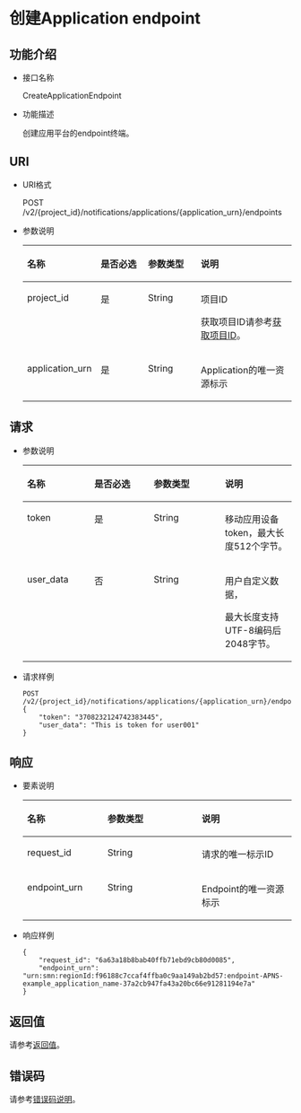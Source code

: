 # 创建Application endpoint<a name="ZH-CN_TOPIC_0118712464"></a>

## 功能介绍<a name="zh-cn_topic_0118694341_section51620241"></a>

-   接口名称

    CreateApplicationEndpoint

-   功能描述

    创建应用平台的endpoint终端。


## URI<a name="zh-cn_topic_0118694341_section61928986"></a>

-   URI格式

    POST /v2/\{project\_id\}/notifications/applications/\{application\_urn\}/endpoints

-   参数说明

    <a name="zh-cn_topic_0118694341_table47631980"></a>
    <table><thead align="left"><tr id="zh-cn_topic_0118694341_row23143009"><th class="cellrowborder" valign="top" width="20.990000000000002%" id="mcps1.1.5.1.1"><p id="zh-cn_topic_0118694341_p62644474"><a name="zh-cn_topic_0118694341_p62644474"></a><a name="zh-cn_topic_0118694341_p62644474"></a>名称</p>
    </th>
    <th class="cellrowborder" valign="top" width="19.75%" id="mcps1.1.5.1.2"><p id="zh-cn_topic_0118694341_p41037639"><a name="zh-cn_topic_0118694341_p41037639"></a><a name="zh-cn_topic_0118694341_p41037639"></a>是否必选</p>
    </th>
    <th class="cellrowborder" valign="top" width="20.990000000000002%" id="mcps1.1.5.1.3"><p id="zh-cn_topic_0118694341_p35714481"><a name="zh-cn_topic_0118694341_p35714481"></a><a name="zh-cn_topic_0118694341_p35714481"></a>参数类型</p>
    </th>
    <th class="cellrowborder" valign="top" width="38.269999999999996%" id="mcps1.1.5.1.4"><p id="zh-cn_topic_0118694341_p7191839"><a name="zh-cn_topic_0118694341_p7191839"></a><a name="zh-cn_topic_0118694341_p7191839"></a>说明</p>
    </th>
    </tr>
    </thead>
    <tbody><tr id="zh-cn_topic_0118694341_row8127785"><td class="cellrowborder" valign="top" width="20.990000000000002%" headers="mcps1.1.5.1.1 "><p id="zh-cn_topic_0118694341_p54370837"><a name="zh-cn_topic_0118694341_p54370837"></a><a name="zh-cn_topic_0118694341_p54370837"></a>project_id</p>
    </td>
    <td class="cellrowborder" valign="top" width="19.75%" headers="mcps1.1.5.1.2 "><p id="zh-cn_topic_0118694341_p41961637"><a name="zh-cn_topic_0118694341_p41961637"></a><a name="zh-cn_topic_0118694341_p41961637"></a>是</p>
    </td>
    <td class="cellrowborder" valign="top" width="20.990000000000002%" headers="mcps1.1.5.1.3 "><p id="zh-cn_topic_0118694341_p43449409"><a name="zh-cn_topic_0118694341_p43449409"></a><a name="zh-cn_topic_0118694341_p43449409"></a>String</p>
    </td>
    <td class="cellrowborder" valign="top" width="38.269999999999996%" headers="mcps1.1.5.1.4 "><p id="zh-cn_topic_0118694341_p29741266"><a name="zh-cn_topic_0118694341_p29741266"></a><a name="zh-cn_topic_0118694341_p29741266"></a>项目ID</p>
    <p id="zh-cn_topic_0118694341_p66344810"><a name="zh-cn_topic_0118694341_p66344810"></a><a name="zh-cn_topic_0118694341_p66344810"></a>获取项目ID请参考<a href="获取项目ID.md">获取项目ID</a>。</p>
    </td>
    </tr>
    <tr id="zh-cn_topic_0118694341_row20211337"><td class="cellrowborder" valign="top" width="20.990000000000002%" headers="mcps1.1.5.1.1 "><p id="zh-cn_topic_0118694341_p26505564"><a name="zh-cn_topic_0118694341_p26505564"></a><a name="zh-cn_topic_0118694341_p26505564"></a>application_urn</p>
    </td>
    <td class="cellrowborder" valign="top" width="19.75%" headers="mcps1.1.5.1.2 "><p id="zh-cn_topic_0118694341_p66575977"><a name="zh-cn_topic_0118694341_p66575977"></a><a name="zh-cn_topic_0118694341_p66575977"></a>是</p>
    </td>
    <td class="cellrowborder" valign="top" width="20.990000000000002%" headers="mcps1.1.5.1.3 "><p id="zh-cn_topic_0118694341_p23945046"><a name="zh-cn_topic_0118694341_p23945046"></a><a name="zh-cn_topic_0118694341_p23945046"></a>String</p>
    </td>
    <td class="cellrowborder" valign="top" width="38.269999999999996%" headers="mcps1.1.5.1.4 "><p id="zh-cn_topic_0118694341_p60500555"><a name="zh-cn_topic_0118694341_p60500555"></a><a name="zh-cn_topic_0118694341_p60500555"></a>Application的唯一资源标示</p>
    </td>
    </tr>
    </tbody>
    </table>


## 请求<a name="zh-cn_topic_0118694341_section20489970"></a>

-   参数说明

    <a name="zh-cn_topic_0118694341_table15085678"></a>
    <table><thead align="left"><tr id="zh-cn_topic_0118694341_row21558799"><th class="cellrowborder" valign="top" width="25%" id="mcps1.1.5.1.1"><p id="zh-cn_topic_0118694341_p1432296"><a name="zh-cn_topic_0118694341_p1432296"></a><a name="zh-cn_topic_0118694341_p1432296"></a>名称</p>
    </th>
    <th class="cellrowborder" valign="top" width="22.06%" id="mcps1.1.5.1.2"><p id="zh-cn_topic_0118694341_p48907186"><a name="zh-cn_topic_0118694341_p48907186"></a><a name="zh-cn_topic_0118694341_p48907186"></a>是否必选</p>
    </th>
    <th class="cellrowborder" valign="top" width="26.47%" id="mcps1.1.5.1.3"><p id="zh-cn_topic_0118694341_p2059157"><a name="zh-cn_topic_0118694341_p2059157"></a><a name="zh-cn_topic_0118694341_p2059157"></a>参数类型</p>
    </th>
    <th class="cellrowborder" valign="top" width="26.47%" id="mcps1.1.5.1.4"><p id="zh-cn_topic_0118694341_p32574008"><a name="zh-cn_topic_0118694341_p32574008"></a><a name="zh-cn_topic_0118694341_p32574008"></a>说明</p>
    </th>
    </tr>
    </thead>
    <tbody><tr id="zh-cn_topic_0118694341_row43444447"><td class="cellrowborder" valign="top" width="25%" headers="mcps1.1.5.1.1 "><p id="zh-cn_topic_0118694341_p29339315"><a name="zh-cn_topic_0118694341_p29339315"></a><a name="zh-cn_topic_0118694341_p29339315"></a>token</p>
    </td>
    <td class="cellrowborder" valign="top" width="22.06%" headers="mcps1.1.5.1.2 "><p id="zh-cn_topic_0118694341_p27674344"><a name="zh-cn_topic_0118694341_p27674344"></a><a name="zh-cn_topic_0118694341_p27674344"></a>是</p>
    </td>
    <td class="cellrowborder" valign="top" width="26.47%" headers="mcps1.1.5.1.3 "><p id="zh-cn_topic_0118694341_p27029414"><a name="zh-cn_topic_0118694341_p27029414"></a><a name="zh-cn_topic_0118694341_p27029414"></a>String</p>
    </td>
    <td class="cellrowborder" valign="top" width="26.47%" headers="mcps1.1.5.1.4 "><p id="zh-cn_topic_0118694341_p41898900"><a name="zh-cn_topic_0118694341_p41898900"></a><a name="zh-cn_topic_0118694341_p41898900"></a>移动应用设备token，最大长度512个字节。</p>
    </td>
    </tr>
    <tr id="zh-cn_topic_0118694341_row9765038"><td class="cellrowborder" valign="top" width="25%" headers="mcps1.1.5.1.1 "><p id="zh-cn_topic_0118694341_p52770604"><a name="zh-cn_topic_0118694341_p52770604"></a><a name="zh-cn_topic_0118694341_p52770604"></a>user_data</p>
    </td>
    <td class="cellrowborder" valign="top" width="22.06%" headers="mcps1.1.5.1.2 "><p id="zh-cn_topic_0118694341_p46560535"><a name="zh-cn_topic_0118694341_p46560535"></a><a name="zh-cn_topic_0118694341_p46560535"></a>否</p>
    </td>
    <td class="cellrowborder" valign="top" width="26.47%" headers="mcps1.1.5.1.3 "><p id="zh-cn_topic_0118694341_p13306966"><a name="zh-cn_topic_0118694341_p13306966"></a><a name="zh-cn_topic_0118694341_p13306966"></a>String</p>
    </td>
    <td class="cellrowborder" valign="top" width="26.47%" headers="mcps1.1.5.1.4 "><p id="zh-cn_topic_0118694341_p4122450"><a name="zh-cn_topic_0118694341_p4122450"></a><a name="zh-cn_topic_0118694341_p4122450"></a>用户自定义数据，</p>
    <p id="zh-cn_topic_0118694341_p65482994"><a name="zh-cn_topic_0118694341_p65482994"></a><a name="zh-cn_topic_0118694341_p65482994"></a>最大长度支持UTF-8编码后2048字节。</p>
    </td>
    </tr>
    </tbody>
    </table>

-   请求样例

    ```
    POST /v2/{project_id}/notifications/applications/{application_urn}/endpoints
    {
        "token": "3708232124742383445",
        "user_data": "This is token for user001"
    }
    ```


## 响应<a name="zh-cn_topic_0118694341_section50192009"></a>

-   要素说明

    <a name="zh-cn_topic_0118694341_table39838269"></a>
    <table><thead align="left"><tr id="zh-cn_topic_0118694341_row58294142"><th class="cellrowborder" valign="top" width="29.872987298729875%" id="mcps1.1.4.1.1"><p id="zh-cn_topic_0118694341_p24205051"><a name="zh-cn_topic_0118694341_p24205051"></a><a name="zh-cn_topic_0118694341_p24205051"></a>名称</p>
    </th>
    <th class="cellrowborder" valign="top" width="35.063506350635066%" id="mcps1.1.4.1.2"><p id="zh-cn_topic_0118694341_p14452096"><a name="zh-cn_topic_0118694341_p14452096"></a><a name="zh-cn_topic_0118694341_p14452096"></a>参数类型</p>
    </th>
    <th class="cellrowborder" valign="top" width="35.063506350635066%" id="mcps1.1.4.1.3"><p id="zh-cn_topic_0118694341_p29769142"><a name="zh-cn_topic_0118694341_p29769142"></a><a name="zh-cn_topic_0118694341_p29769142"></a>说明</p>
    </th>
    </tr>
    </thead>
    <tbody><tr id="zh-cn_topic_0118694341_row28550227"><td class="cellrowborder" valign="top" width="29.872987298729875%" headers="mcps1.1.4.1.1 "><p id="zh-cn_topic_0118694341_p30867083"><a name="zh-cn_topic_0118694341_p30867083"></a><a name="zh-cn_topic_0118694341_p30867083"></a>request_id</p>
    </td>
    <td class="cellrowborder" valign="top" width="35.063506350635066%" headers="mcps1.1.4.1.2 "><p id="zh-cn_topic_0118694341_p17205779"><a name="zh-cn_topic_0118694341_p17205779"></a><a name="zh-cn_topic_0118694341_p17205779"></a>String</p>
    </td>
    <td class="cellrowborder" valign="top" width="35.063506350635066%" headers="mcps1.1.4.1.3 "><p id="zh-cn_topic_0118694341_p51490835"><a name="zh-cn_topic_0118694341_p51490835"></a><a name="zh-cn_topic_0118694341_p51490835"></a>请求的唯一标示ID</p>
    </td>
    </tr>
    <tr id="zh-cn_topic_0118694341_row22964184"><td class="cellrowborder" valign="top" width="29.872987298729875%" headers="mcps1.1.4.1.1 "><p id="zh-cn_topic_0118694341_p48159629"><a name="zh-cn_topic_0118694341_p48159629"></a><a name="zh-cn_topic_0118694341_p48159629"></a>endpoint_urn</p>
    </td>
    <td class="cellrowborder" valign="top" width="35.063506350635066%" headers="mcps1.1.4.1.2 "><p id="zh-cn_topic_0118694341_p8615862"><a name="zh-cn_topic_0118694341_p8615862"></a><a name="zh-cn_topic_0118694341_p8615862"></a>String</p>
    </td>
    <td class="cellrowborder" valign="top" width="35.063506350635066%" headers="mcps1.1.4.1.3 "><p id="zh-cn_topic_0118694341_p26796220"><a name="zh-cn_topic_0118694341_p26796220"></a><a name="zh-cn_topic_0118694341_p26796220"></a>Endpoint的唯一资源标示</p>
    </td>
    </tr>
    </tbody>
    </table>

-   响应样例

    ```
    {
        "request_id": "6a63a18b8bab40ffb71ebd9cb80d0085", 
        "endpoint_urn": "urn:smn:regionId:f96188c7ccaf4ffba0c9aa149ab2bd57:endpoint-APNS-example_application_name-37a2cb947fa43a20bc66e91281194e7a"
    }
    ```


## 返回值<a name="section242171292113"></a>

请参考[返回值](返回值.md)。

## 错误码<a name="section73211020122511"></a>

请参考[错误码说明](错误码说明.md)。

